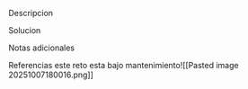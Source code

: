 Descripcion


Solucion


Notas adicionales


Referencias
este reto esta bajo mantenimiento![[Pasted image 20251007180016.png]]